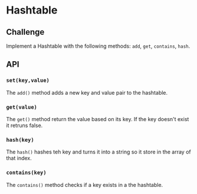 # Hashtable

## Challenge

Implement a Hashtable with the following methods: `add`, `get`, `contains`, `hash`.

## API

### `set(key,value)`

The `add()` method adds a new key and value pair to the hashtable.

### `get(value)`

The `get()` method return the value based on its key. If the key doesn't exist it retruns false.

### `hash(key)`

The `hash()` hashes teh key and turns it into a string so it store in the array of that index.

### `contains(key)`

The `contains()` method checks if a key exists in a the hashtable.
